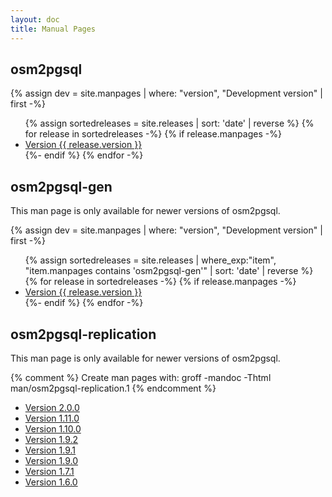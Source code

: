 ```yaml
---
layout: doc
title: Manual Pages
---
```


<div class="container" xstyle="display: flex; gap: 40px; flex-wrap: wrap;">

<div class="box box2">

<h2>osm2pgsql</h2>

{% assign dev = site.manpages | where: "version", "Development version" | first -%}
<ul>
{% assign sortedreleases = site.releases | sort: 'date' | reverse %}
{% for release in sortedreleases -%}
{% if release.manpages -%}
<li><a href="/doc/man/osm2pgsql-{{ release.version | slugify }}.html">Version {{ release.version }}</a></li>
{%- endif %}
{% endfor -%}
</ul>

</div>
<div class="box box2">

<h2>osm2pgsql-gen</h2>

<p>This man page is only available for newer versions of osm2pgsql.</p>

{% assign dev = site.manpages | where: "version", "Development version" | first -%}
<ul>
{% assign sortedreleases = site.releases | where_exp:"item", "item.manpages contains 'osm2pgsql-gen'" | sort: 'date' | reverse %}
{% for release in sortedreleases -%}
{% if release.manpages -%}
<li><a href="/doc/man/osm2pgsql-gen-{{ release.version | slugify }}.html">Version {{ release.version }}</a></li>
{%- endif %}
{% endfor -%}
</ul>

</div>
<div class="box box2">

<h2>osm2pgsql-replication</h2>

<p>This man page is only available for newer versions of osm2pgsql.</p>

{% comment %}
Create man pages with: groff -mandoc -Thtml man/osm2pgsql-replication.1
{% endcomment %}

<ul>
<li><a href="{% link doc/man/osm2pgsql-replication-2.0.0.md %}">Version 2.0.0</a></li>
<li><a href="{% link doc/man/osm2pgsql-replication-1.11.0.md %}">Version 1.11.0</a></li>
<li><a href="{% link doc/man/osm2pgsql-replication-1.10.0.md %}">Version 1.10.0</a></li>
<li><a href="{% link doc/man/osm2pgsql-replication-1.9.2.md %}">Version 1.9.2</a></li>
<li><a href="{% link doc/man/osm2pgsql-replication-1.9.1.md %}">Version 1.9.1</a></li>
<li><a href="{% link doc/man/osm2pgsql-replication-1.9.0.md %}">Version 1.9.0</a></li>
<li><a href="{% link doc/man/osm2pgsql-replication-1.7.1.md %}">Version 1.7.1</a></li>
<li><a href="{% link doc/man/osm2pgsql-replication-1.6.0.md %}">Version 1.6.0</a></li>
</ul>

</div>
</div>

